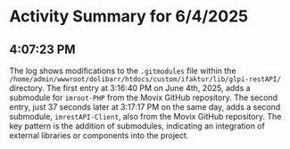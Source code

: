 # Activity Summary for 6/4/2025

## 4:07:23 PM
The log shows modifications to the `.gitmodules` file within the `/home/admin/wwwroot/dolibarr/htdocs/custom/ifaktur/lib/glpi-restAPI/` directory.  The first entry at 3:16:40 PM on June 4th, 2025, adds a submodule for `imroot-PHP` from the Movix GitHub repository.  The second entry, just 37 seconds later at 3:17:17 PM on the same day, adds a second submodule, `imrestAPI-Client`, also from the Movix GitHub repository.  The key pattern is the addition of submodules, indicating an integration of external libraries or components into the project.
